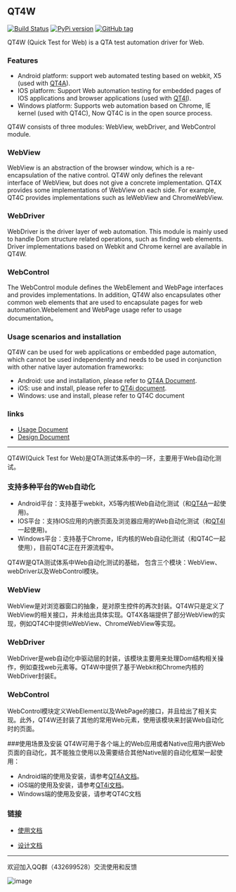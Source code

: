 
## QT4W

[![Build Status](https://travis-ci.org/qtacore/QT4W.svg?branch=master)](https://travis-ci.org/qtacore/QT4W)
[![PyPi version](https://img.shields.io/pypi/v/qt4w.svg)](https://pypi.python.org/pypi/qt4w/) 
[![GitHub tag](https://img.shields.io/github/tag/qtacore/qt4w.svg)](https://GitHub.com/qtacore/qt4w/tags/)

QT4W (Quick Test for Web) is a QTA test automation driver for Web.

### Features
* Android platform: support web automated testing based on webkit, X5 (used with [QT4A][1]). 
* IOS platform: Support Web automation testing for embedded pages of IOS applications and browser applications (used with [QT4I][2]).
* Windows platform: Supports web automation based on Chrome, IE kernel (used with QT4C), 
Now QT4C is in the open source process.

QT4W consists of three modules: WebView, webDriver, and WebControl module.

### WebView
WebView is an abstraction of the browser window, which is a re-encapsulation of the native control. QT4W only defines the relevant interface of WebView, but does not give a concrete implementation. QT4X provides some implementations of WebView on each side. For example, QT4C provides implementations such as IeWebView and ChromeWebView.

### WebDriver
WebDriver is the driver layer of web automation. This module is mainly used to handle Dom structure related operations, such as finding web elements. Driver implementations based on Webkit and Chrome kernel are available in QT4W.

### WebControl
The WebControl module defines the WebElement and WebPage interfaces and provides implementations. In addition, QT4W also encapsulates other common web elements that are used to encapsulate pages for web automation.Webelement and WebPage usage refer to usage documentation。

### Usage scenarios and installation
QT4W can be used for web applications or embedded page automation, which cannot be used independently and needs to be used in conjunction with other native layer automation frameworks:
* Android:  use and installation, please refer to [QT4A Document](https://qt4a.readthedocs.io/zh_CN/latest/web_test.html).
* iOS: use and install, please refer to [QT4i document](https://qt4i.readthedocs.io/zh_CN/latest/advance/webview.html).
* Windows: use and install, please refer to QT4C document
### links
* [Usage Document](https://qt4w.readthedocs.io/zh_CN/latest/index.html)
* [Design Document](https://github.com/qtacore/QT4W/blob/master/design.md)
------------------------------
 QT4W(Quick Test for Web)是QTA测试体系中的一环，主要用于Web自动化测试。
### 支持多种平台的Web自动化
* Android平台：支持基于webkit，X5等内核Web自动化测试（和[QT4A][1]一起使用)。
* IOS平台：支持IOS应用的内嵌页面及浏览器应用的Web自动化测试（和[QT4I][2]一起使用)。
* Windows平台：支持基于Chrome，IE内核的Web自动化测试（和QT4C一起使用），目前QT4C正在开源流程中。

QT4W是QTA测试体系中Web自动化测试的基础， 包含三个模块：WebView、webDriver以及WebControl模块。 

### WebView
WebView是对浏览器窗口的抽象，是对原生控件的再次封装。QT4W只是定义了WebView的相关接口，并未给出具体实现。QT4X各端提供了部分WebView的实现，例如QT4C中提供IeWebView、ChromeWebView等实现。

### WebDriver
WebDriver是web自动化中驱动层的封装，该模块主要用来处理Dom结构相关操作，例如查找web元素等。QT4W中提供了基于Webkit和Chrome内核的WebDriver封装E。


### WebControl
WebControl模块定义WebElement以及WebPage的接口，并且给出了相关实现。此外，QT4W还封装了其他的常用Web元素，使用该模块来封装Web自动化时的页面。

###使用场景及安装
QT4W可用于各个端上的Web应用或者Native应用内嵌Web页面的自动化，其不能独立使用以及需要结合其他Native层的自动化框架一起使用：
* Android端的使用及安装，请参考[QT4A文档](https://qt4a.readthedocs.io/zh_CN/latest/web_test.html)。
* iOS端的使用及安装，请参考[QT4i文档](https://qt4i.readthedocs.io/zh_CN/latest/advance/webview.html)。
* Windows端的使用及安装，请参考QT4C文档

### 链接

* [使用文档](https://qt4w.readthedocs.io/zh_CN/latest/index.html)
* [设计文档](https://github.com/qtacore/QT4W/blob/master/design.md)


  [1]: https://github.com/Tencent/QT4A
  [2]: https://github.com/Tencent/QT4i
  
 ------------------------------

欢迎加入QQ群（432699528）交流使用和反馈

![image](https://github.com/Tencent/QTAF/blob/master/docs/misc/qq_group.png)
 
